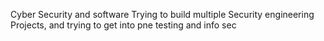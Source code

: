 Cyber Security and software
Trying to build multiple Security engineering Projects, and trying to get into pne testing and info sec
